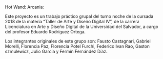 Hot Wand: Arcania:

Este proyecto es un trabajo práctico grupal del turno noche de la cursada 2018 de la materia “Taller de Arte y Diseño Digital IV”, de la carrera Licenciatura en Arte y Diseño Digital de la Universidad del Salvador, a cargo del profesor Eduardo Rodríguez Ortega.

Los integrantes originales de este grupo son: Fausto Castagnari, Gabriel Morelli, Florencia Paz, Florencia Potel Furchi, Federico Ivan Rao, Gaston szmulewicz, Julio Garcia y Fermín Fernández Díaz.
